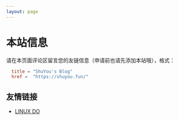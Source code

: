 ```yaml
---
layout: page
---
```


# 本站信息

请在本页面评论区留言您的友链信息（申请前也请先添加本站哦），格式：

```toml
  title = "ShuYou's Blog"
  href =  "https://shuyou.fun/"
```


## 友情链接

- [LINUX DO](https://linux.do/?source=www_shuyou_fun)